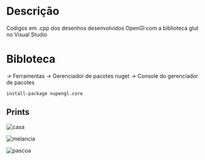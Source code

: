 # Descrição
Codigos em .cpp dos desenhos desenvolvidos OpenGl com a biblioteca glut no Visual Studio

# Bibloteca

-> Ferramentas -> Gerenciador de pacotes nuget -> Console do gerenciador de pacotes

`install-package nupengl.core`

## Prints

![casa](https://user-images.githubusercontent.com/31596001/55304426-c5298f80-5421-11e9-99c2-9d9de62cbb2e.png)

![melancia](https://user-images.githubusercontent.com/31596001/55663598-90894f80-57f6-11e9-870b-18ac5b798064.png)

![pascoa](https://user-images.githubusercontent.com/31596001/56082487-bebaf080-5def-11e9-89f0-7c02aff4b69f.png)
